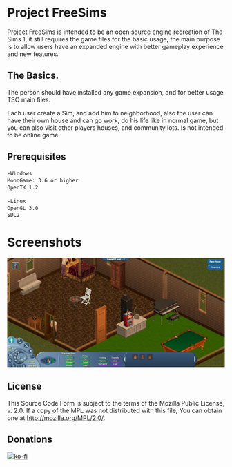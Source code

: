 # Project FreeSims

Project FreeSims is intended to be an open source engine recreation of The Sims 1, it still requires the game files for the basic usage, the main purpose is to allow users have an expanded engine with better gameplay experience and new features.

## The Basics.

The person should have installed any game expansion, and for better usage TSO main files.

Each user create a Sim, and add him to neighborhood, also the user can have their own house and can go work, do his life like in normal game, but you can also visit other players houses, and community lots. Is not intended to be online game.

## Prerequisites

   
    -Windows
    MonoGame: 3.6 or higher
    OpenTK 1.2
    
    -Linux
    OpenGL 3.0
    SDL2
	
# Screenshots

![Screenshot](preview.png)

## License

This Source Code Form is subject to the terms of the Mozilla Public License, v. 2.0. If a copy of the MPL was not distributed with this file, You can obtain one at http://mozilla.org/MPL/2.0/.

## Donations
[![ko-fi](https://ko-fi.com/img/githubbutton_sm.svg)](https://ko-fi.com/P5P4GF1E0)
